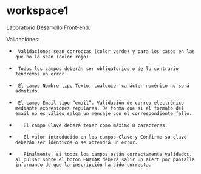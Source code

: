 # workspace1
Laboratorio Desarrollo Front-end.

Validaciones:

-      Validaciones sean correctas (color verde) y para los casos en las que no lo sean (color rojo).
-      Todos los campos deberán ser obligatorios o de lo contrario tendremos un error.
-      El campo Nombre tipo Texto, cualquier carácter numérico no será admitido.
-      El campo Email tipo “email”. Validación de correo electrónico mediante expresiones regulares. De forma que si el formato del email no es válido salga un mensaje con el correspondiente fallo.
-        El campo Clave deberá tener como máximo 8 caracteres.
-        El valor introducido en los campos Clave y Confirme su clave deberán ser idénticos o se obtendrá un error.
-        Finalmente, si todos los campos están correctamente validados, al pulsar sobre el botón ENVIAR deberá salir un alert por pantalla informando de que la inscripción ha sido correcta.
